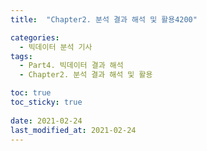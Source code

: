```yaml
---
title:  "Chapter2. 분석 결과 해석 및 활용4200"

categories:
  - 빅데이터 분석 기사
tags:
  - Part4. 빅데이터 결과 해석
  - Chapter2. 분석 결과 해석 및 활용

toc: true
toc_sticky: true
 
date: 2021-02-24
last_modified_at: 2021-02-24
---
```


